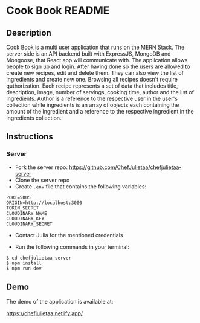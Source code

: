 # Cook Book README

## Description

Cook Book is a multi user application that runs on the MERN Stack. The server side is an API backend built with ExpressJS, MongoDB and Mongoose, that React app will communicate with. The application allows people to sign up and login. After having done so the users are allowed to create new recipes, edit and delete them. They can also view the list of ingredients and create new one. Browsing all recipes doesn't require quthorization. Each recipe represents a set of data that includes title, description, image, number of servings, cooking time, author and the list of ingredients. Author is a reference to the respective user in the user's collection while ingredients is an array of objects each containing the amount of the ingredient and a reference to the respective ingredient in the ingredients collection.

## Instructions 

### Server

- Fork the server repo: https://github.com/ChefJulietaa/chefjulietaa-server
- Clone the server repo
- Create `.env` file that contains the following variables: 

```
PORT=5005
ORIGIN=http://localhost:3000
TOKEN_SECRET
CLOUDINARY_NAME 
CLOUDINARY_KEY 
CLOUDINARY_SECRET 
```

- Contact Julia for the mentioned credentials

- Run the following commands in your terminal: 

```shell
$ cd chefjulietaa-server
$ npm install
$ npm run dev
```

## Demo

The demo of the application is available at:

https://chefjulietaa.netlify.app/
